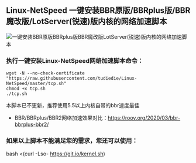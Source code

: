 ## Linux-NetSpeed 一键安装BBR原版/BBRplus版/BBR魔改版/LotServer(锐速)版内核的网络加速脚本

![一键安装BBR原版BBRplus版BBR魔改版LotServer(锐速)版内核的网络加速脚本](https://github.com/tudiedie/Linux-NetSpeed/assets/116735322/8dd9e921-9bfb-40e5-9e1d-2c0264cad130)

### 执行一键安装Linux-NetSpeed网络加速脚本命令：
```
wget -N --no-check-certificate "https://raw.githubusercontent.com/tudiedie/Linux-NetSpeed/master/tcp.sh"
chmod +x tcp.sh
./tcp.sh
```
本脚本已不更新，推荐使用5.5以上内核自带的bbr速度最佳
- BBR/BBRplus/BBR2网络加速效果对比：https://roov.org/2020/03/bbr-bbrplus-bbr2/
### 如果以上脚本不能满足您的需求，您还可以使用：
bash <(curl -Lso- https://git.io/kernel.sh)
